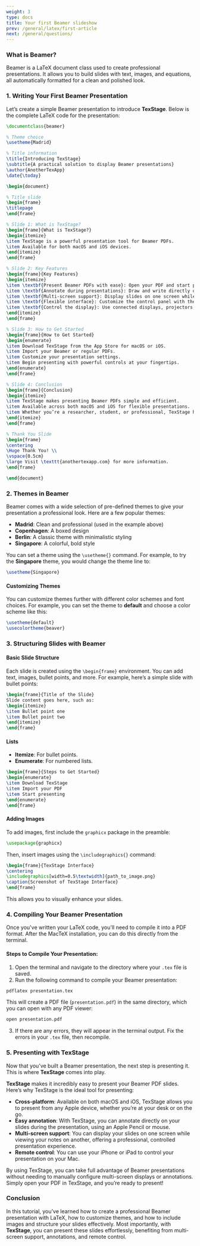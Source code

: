 ```yaml
---
weight: 3
type: docs
title: Your first Beamer slideshow
prev: /general/latex/first-article
next: /general/questions/
---
```


### **What is Beamer?**
Beamer is a LaTeX document class used to create professional presentations. It allows you to build slides with text, images, and equations, all automatically formatted for a clean and polished look.

### **1. Writing Your First Beamer Presentation**

Let’s create a simple Beamer presentation to introduce **TexStage**. Below is the complete LaTeX code for the presentation:

```latex
\documentclass{beamer}

% Theme choice
\usetheme{Madrid}

% Title information
\title{Introducing TexStage}
\subtitle{A practical solution to display Beamer presentations}
\author{AnotherTexApp}
\date{\today}

\begin{document}

% Title slide
\begin{frame}
\titlepage
\end{frame}

% Slide 1: What is TexStage?
\begin{frame}{What is TexStage?}
\begin{itemize}
\item TexStage is a powerful presentation tool for Beamer PDFs.
\item Available for both macOS and iOS devices.
\end{itemize}
\end{frame}

% Slide 2: Key Features
\begin{frame}{Key Features}
\begin{itemize}
\item \textbf{Present Beamer PDFs with ease}: Open your PDF and start presenting.
\item \textbf{Annotate during presentations}: Draw and write directly on slides using Apple Pencil or your mouse.
\item \textbf{Multi-screen support}: Display slides on one screen while viewing notes on another.
\item \textbf{Flexible interface}: Customize the control panel with the options you prefer.
\item \textbf{Control the display}: Use connected displays, projectors, or AirPlay.
\end{itemize}
\end{frame}

% Slide 3: How to Get Started
\begin{frame}{How to Get Started}
\begin{enumerate}
\item Download TexStage from the App Store for macOS or iOS.
\item Import your Beamer or regular PDFs.
\item Customize your presentation settings.
\item Begin presenting with powerful controls at your fingertips.
\end{enumerate}
\end{frame}

% Slide 4: Conclusion
\begin{frame}{Conclusion}
\begin{itemize}
\item TexStage makes presenting Beamer PDFs simple and efficient.
\item Available across both macOS and iOS for flexible presentations.
\item Whether you’re a researcher, student, or professional, TexStage helps you deliver impactful presentations.
\end{itemize}
\end{frame}

% Thank You Slide
\begin{frame}
\centering
\Huge Thank You! \\
\vspace{0.5cm}
\large Visit \texttt{anothertexapp.com} for more information.
\end{frame}

\end{document}
```

### **2. Themes in Beamer**

Beamer comes with a wide selection of pre-defined themes to give your presentation a professional look. Here are a few popular themes:

- **Madrid**: Clean and professional (used in the example above)
- **Copenhagen**: A boxed design
- **Berlin**: A classic theme with minimalistic styling
- **Singapore**: A colorful, bold style

You can set a theme using the `\usetheme{}` command. For example, to try the **Singapore** theme, you would change the theme line to:

```latex
\usetheme{Singapore}
```

#### **Customizing Themes**
You can customize themes further with different color schemes and font choices. For example, you can set the theme to **default** and choose a color scheme like this:

```latex
\usetheme{default}
\usecolortheme{beaver}
```

### **3. Structuring Slides with Beamer**

#### **Basic Slide Structure**
Each slide is created using the `\begin{frame}` environment. You can add text, images, bullet points, and more. For example, here’s a simple slide with bullet points:

```latex
\begin{frame}{Title of the Slide}
Slide content goes here, such as:
\begin{itemize}
\item Bullet point one
\item Bullet point two
\end{itemize}
\end{frame}
```

#### **Lists**

- **Itemize**: For bullet points.
- **Enumerate**: For numbered lists.

```latex
\begin{frame}{Steps to Get Started}
\begin{enumerate}
\item Download TexStage
\item Import your PDF
\item Start presenting
\end{enumerate}
\end{frame}
```

#### **Adding Images**
To add images, first include the `graphicx` package in the preamble:

```latex
\usepackage{graphicx}
```

Then, insert images using the `\includegraphics{}` command:

```latex
\begin{frame}{TexStage Interface}
\centering
\includegraphics[width=0.5\textwidth]{path_to_image.png}
\caption{Screenshot of TexStage Interface}
\end{frame}
```

This allows you to visually enhance your slides.

### **4. Compiling Your Beamer Presentation**

Once you've written your LaTeX code, you'll need to compile it into a PDF format. After the MacTeX installation, you can do this directly from the terminal.

#### **Steps to Compile Your Presentation:**

1. Open the terminal and navigate to the directory where your `.tex` file is saved.
2. Run the following command to compile your Beamer presentation:

```bash
pdflatex presentation.tex
```

This will create a PDF file (`presentation.pdf`) in the same directory, which you can open with any PDF viewer:

```bash
open presentation.pdf
```

3. If there are any errors, they will appear in the terminal output. Fix the errors in your `.tex` file, then recompile.

### **5. Presenting with TexStage**

Now that you’ve built a Beamer presentation, the next step is presenting it. This is where **TexStage** comes into play.

**TexStage** makes it incredibly easy to present your Beamer PDF slides. Here’s why TexStage is the ideal tool for presenting:

- **Cross-platform**: Available on both macOS and iOS, TexStage allows you to present from any Apple device, whether you’re at your desk or on the go.
- **Easy annotation**: With TexStage, you can annotate directly on your slides during the presentation, using an Apple Pencil or mouse.
- **Multi-screen support**: You can display your slides on one screen while viewing your notes on another, offering a professional, controlled presentation experience.
- **Remote control**: You can use your iPhone or iPad to control your presentation on your Mac.

By using TexStage, you can take full advantage of Beamer presentations without needing to manually configure multi-screen displays or annotations. Simply open your PDF in TexStage, and you’re ready to present!

### **Conclusion**

In this tutorial, you’ve learned how to create a professional Beamer presentation with LaTeX, how to customize themes, and how to include images and structure your slides effectively. Most importantly, with **TexStage**, you can present these slides effortlessly, benefiting from multi-screen support, annotations, and remote control.

